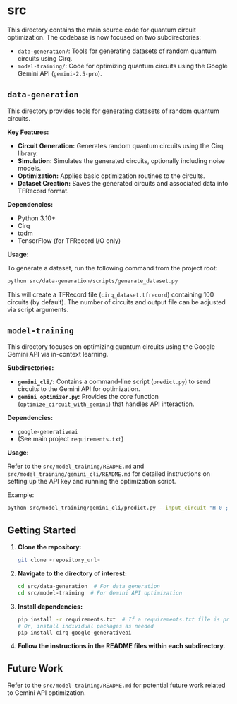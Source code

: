 # src

This directory contains the main source code for quantum circuit optimization. The codebase is now focused on two subdirectories:
- `data-generation/`: Tools for generating datasets of random quantum circuits using Cirq.
- `model-training/`: Code for optimizing quantum circuits using the Google Gemini API (`gemini-2.5-pro`).

## `data-generation`

This directory provides tools for generating datasets of random quantum circuits.

**Key Features:**

*   **Circuit Generation:** Generates random quantum circuits using the Cirq library.
*   **Simulation:** Simulates the generated circuits, optionally including noise models.
*   **Optimization:** Applies basic optimization routines to the circuits.
*   **Dataset Creation:** Saves the generated circuits and associated data into TFRecord format.

**Dependencies:**

*   Python 3.10+
*   Cirq
*   tqdm
*   TensorFlow (for TFRecord I/O only)

**Usage:**

To generate a dataset, run the following command from the project root:

```bash
python src/data-generation/scripts/generate_dataset.py
```

This will create a TFRecord file (`cirq_dataset.tfrecord`) containing 100 circuits (by default). The number of circuits and output file can be adjusted via script arguments.

## `model-training`

This directory focuses on optimizing quantum circuits using the Google Gemini API via in-context learning.

**Subdirectories:**

*   **`gemini_cli/`:** Contains a command-line script (`predict.py`) to send circuits to the Gemini API for optimization.
*   **`gemini_optimizer.py`:** Provides the core function (`optimize_circuit_with_gemini`) that handles API interaction.

**Dependencies:**

*   `google-generativeai`
*   (See main project `requirements.txt`)

**Usage:**

Refer to the `src/model_training/README.md` and `src/model_training/gemini_cli/README.md` for detailed instructions on setting up the API key and running the optimization script.

Example:
```bash
python src/model_training/gemini_cli/predict.py --input_circuit "H 0 ; CNOT 0 1 ; H 0"
```

## Getting Started

1. **Clone the repository:**

    ```bash
    git clone <repository_url>
    ```

2. **Navigate to the directory of interest:**

    ```bash
    cd src/data-generation  # For data generation
    cd src/model-training  # For Gemini API optimization
    ```

3. **Install dependencies:**

    ```bash
    pip install -r requirements.txt  # If a requirements.txt file is present
    # Or, install individual packages as needed
    pip install cirq google-generativeai
    ```

4. **Follow the instructions in the README files within each subdirectory.**

## Future Work

Refer to the `src/model-training/README.md` for potential future work related to Gemini API optimization.